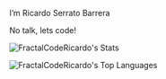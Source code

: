 I’m Ricardo Serrato Barrera

No talk, lets code!

![FractalCodeRicardo's Stats](https://github-readme-stats.vercel.app/api?username=FractalCodeRicardo&theme=tokyonight&show_icons=true&hide_border=true&count_private=true)

![FractalCodeRicardo's Top Languages](https://github-readme-stats.vercel.app/api/top-langs/?username=FractalCodeRicardo&theme=tokyonight&show_icons=true&hide_border=true)
